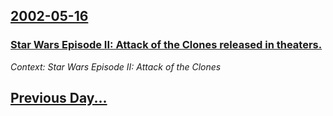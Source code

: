 ## [2002-05-16](/news/2002/05/16/index.md)

### [ Star Wars Episode II: Attack of the Clones released in theaters.](/news/2002/05/16/star-wars-episode-ii-attack-of-the-clones-released-in-theaters.md)
_Context: Star Wars Episode II: Attack of the Clones_

## [Previous Day...](/news/2002/05/15/index.md)


